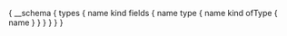 {
  __schema {
    types {
      name
      kind
      fields {
        name
        type {
          name
          kind
          ofType {
            name
          }
        }
      }
    }
  }
}
